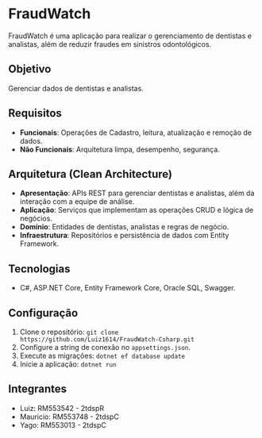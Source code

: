 
# FraudWatch

FraudWatch é uma aplicação para realizar o gerenciamento de dentistas e analistas, além de reduzir fraudes em sinistros odontológicos.

## Objetivo
Gerenciar dados de dentistas e analistas.

## Requisitos
- **Funcionais**: Operações de Cadastro, leitura, atualização e remoção de dados.
- **Não Funcionais**: Arquitetura limpa, desempenho, segurança.

## Arquitetura (Clean Architecture)
- **Apresentação**: APIs REST para gerenciar dentistas e analistas, além da interação com a equipe de análise.
- **Aplicação**: Serviços que implementam as operações CRUD e lógica de negócios.
- **Domínio**: Entidades de dentistas, analistas e regras de negócio.
- **Infraestrutura**: Repositórios e persistência de dados com Entity Framework.

## Tecnologias
- C#, ASP.NET Core, Entity Framework Core, Oracle SQL, Swagger.

## Configuração
1. Clone o repositório: `git clone https://github.com/Luiz1614/FraudWatch-Csharp.git`
2. Configure a string de conexão no `appsettings.json`.
3. Execute as migrações: `dotnet ef database update`
4. Inicie a aplicação: `dotnet run`

## Integrantes

- Luiz: RM553542 - 2tdspR
- Mauricio: RM553748 - 2tdspC
- Yago: RM553013 - 2tdspC

